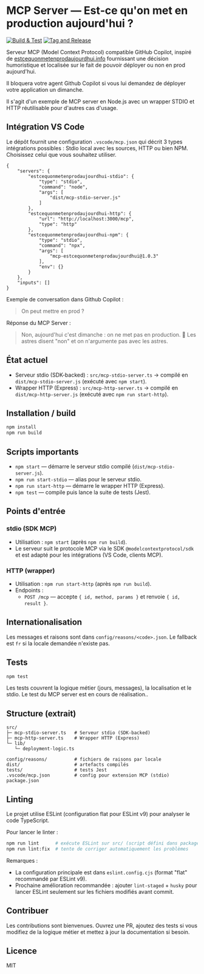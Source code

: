 # MCP Server — Est‑ce qu'on met en production aujourd'hui ?

[![Build & Test](https://github.com/ltoinel/MCP-Estcequonmetenprodaujourdhui/actions/workflows/ci.yml/badge.svg)](https://github.com/ltoinel/MCP-Estcequonmetenprodaujourdhui/actions/workflows/ci.yml)
[![Tag and Release](https://github.com/ltoinel/MCP-Estcequonmetenprodaujourdhui/actions/workflows/release.yml/badge.svg)](https://github.com/ltoinel/MCP-Estcequonmetenprodaujourdhui/actions/workflows/release.yml)

Serveur MCP (Model Context Protocol) compatible GitHub Copilot, inspiré de [estcequonmetenprodaujourdhui.info](https://www.estcequonmetenprodaujourdhui.info/) fournissant une décision humoristique et localisée sur le fait de pouvoir déployer ou non en prod aujourd'hui.

Il bloquera votre agent Github Copilot si vous lui demandez de déployer votre application un dimanche.

Il s'agit d'un exemple de MCP server en Node.js avec un wrapper STDIO et HTTP réutilisable pour d'autres cas d'usage.


## Intégration VS Code

Le dépôt fournit une configuration `.vscode/mcp.json` qui décrit 3 types intégrations possibles : Stdio local avec les sources, HTTP ou bien NPM. Choisissez celui que vous souhaitez utiliser.

```jsonc
{
	"servers": {
		"estcequonmetenprodaujourdhui-stdio": {
			"type": "stdio",
			"command": "node",
			"args": [
				"dist/mcp-stdio-server.js"
			]
		},
		"estcequonmetenprodaujourdhui-http": {
			"url": "http://localhost:3000/mcp",
			"type": "http"
		},
		"estcequonmetenprodaujourdhui-npm": {
			"type": "stdio",
			"command": "npx",
			"args": [
				"mcp-estcequonmetenprodaujourdhui@1.0.3"
			],
			"env": {}
		}
	},
	"inputs": []
}
```

Exemple de conversation dans Github Copilot : 
> On peut mettre en prod ? 

Réponse du MCP Server : 
> Non, aujourd'hui c'est dimanche : on ne met pas en production.
> 🛑 Les astres disent "non" et on n'argumente pas avec les astres.

## État actuel

- Serveur stdio (SDK-backed) : `src/mcp-stdio-server.ts` → compilé en `dist/mcp-stdio-server.js` (exécuté avec `npm start`).
- Wrapper HTTP (Express) : `src/mcp-http-server.ts` → compilé en `dist/mcp-http-server.js` (exécuté avec `npm run start-http`).

## Installation / build

```bash
npm install
npm run build
```

## Scripts importants

- `npm start` — démarre le serveur stdio compilé (`dist/mcp-stdio-server.js`).
- `npm run start-stdio` — alias pour le serveur stdio.
- `npm run start-http` — démarre le wrapper HTTP (Express).
- `npm test` — compile puis lance la suite de tests (Jest).

## Points d'entrée

### stdio (SDK MCP)

- Utilisation : `npm start` (après `npm run build`).
- Le serveur suit le protocole MCP via le SDK `@modelcontextprotocol/sdk` et est adapté pour les intégrations (VS Code, clients MCP).

### HTTP (wrapper)

- Utilisation : `npm run start-http` (après `npm run build`).
- Endpoints :
  - `POST /mcp` — accepte `{ id, method, params }` et renvoie `{ id, result }`.

## Internationalisation

Les messages et raisons sont dans `config/reasons/<code>.json`. Le fallback est `fr` si la locale demandée n'existe pas.


## Tests

```bash
npm test
```

Les tests couvrent la logique métier (jours, messages), la localisation et le stdio.
Le test du MCP server est en cours de réalisation..

## Structure (extrait)

```
src/
├─ mcp-stdio-server.ts   # Serveur stdio (SDK-backed)
├─ mcp-http-server.ts    # Wrapper HTTP (Express)
└─ lib/
   └─ deployment-logic.ts

config/reasons/          # fichiers de raisons par locale
dist/                    # artefacts compilés
tests/                   # tests Jest
.vscode/mcp.json         # config pour extension MCP (stdio)
package.json
```


## Linting

Le projet utilise ESLint (configuration flat pour ESLint v9) pour analyser le code TypeScript.

Pour lancer le linter :

```bash
npm run lint      # exécute ESLint sur src/ (script défini dans package.json)
npm run lint:fix  # tente de corriger automatiquement les problèmes
```

Remarques :
- La configuration principale est dans `eslint.config.cjs` (format "flat" recommandé par ESLint v9).
- Prochaine amélioration recommandée : ajouter `lint-staged` + `husky` pour lancer ESLint seulement sur les fichiers modifiés avant commit.

## Contribuer

Les contributions sont bienvenues. Ouvrez une PR, ajoutez des tests si vous modifiez de la logique métier et mettez à jour la documentation si besoin.

## Licence

MIT